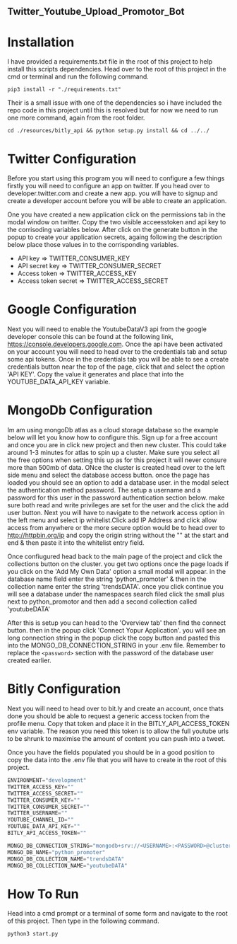 ## Twitter_Youtube_Upload_Promotor_Bot

# Installation
I have provided a requirements.txt file in the root of this project to help install this scripts dependencies. Head over to the root of this project in the cmd or terminal and run the following command.

```
pip3 install -r "./requirements.txt"
```

Their is a small issue with one of the dependencies so i have included the repo code in this project until this is resolved but for now we need to run one more command, again from the root folder.

```
cd ./resources/bitly_api && python setup.py install && cd ../../
```

# Twitter Configuration
Before you start using this program you will need to configure a few things firstly you will need to configure an app on twitter. If you head over to developer.twitter.com and create a new app. you will have to signup and create a developer account before you will be able to create an application. 

One you have created a new application click on the permissions tab in the modal window on twitter. Copy the two visible acceesstoken and api key to the corrisoding variables below. After click on the generate button in the popup to create your application secrets, againg following the description below place those values in to the corrisponding variables.

- API key => TWITTER_CONSUMER_KEY
- API secret key => TWITTER_CONSUMER_SECRET
- Access token => TWITTER_ACCESS_KEY
- Access token secret => TWITTER_ACCESS_SECRET

# Google Configuration
Next you will need to enable the YoutubeDataV3 api from the google developer console this can be found at the following link, https://console.developers.google.com. Once the api have been activated on your account you will need to head over to the credentials tab and setup some api tokens. Once in the credentials tab you will be able to see a create credentials button near the top of the page, click that and select the option 'API KEY'. Copy the value it generates and place that into the YOUTUBE_DATA_API_KEY variable.

# MongoDb Configuration
Im am using mongoDb atlas as a cloud storage database so the example below will let you know how to configure this. Sign up for a free account and once you are in click new project and then new cluster. This could take around 1-3 minutes for atlas to spin up a cluster. Make sure you select all the free options when setting this up as for this project it will never consure more than 500mb of data. ONce the cluster is created head over to the left side menu and select the database access button. once the page has loaded you should see an option to add a database user. in the modal select the authentication method password. The setup a username and a password for this user in the password authentication section below. make sure both read and write privileges are set for the user and the click the add user button. Next you will have to navigate to the network access option in the left menu and select ip whitelist.Click add IP Address and click allow access from anywhere or the more secure option would be to head over to http://httpbin.org/ip and copy the origin string without the "" at the start and end & then paste it into the whitelist entry field.

Once confiugured head back to the main page of the project and click the collections button on the cluster. you get two options once the page loads if you click on the 'Add My Own Data' option a small modal will appear. in the database name field enter the string 'python_promoter' & then in the collection name enter the string 'trendsDATA'. once you click continue you will see a database under the namespaces search filed click the small plus next to python_promotor and then add a second collection called 'youtubeDATA'

After this is setup you can head to the 'Overview tab' then find the connect button. then in the popup click 'Connect Yopur Application'. you will see an long connection string in the popup click the copy button and pasted this into the MONGO_DB_CONNECTION_STRING in your .env file. Remember to replace the `<password>` section with the password of the database user created earlier.

# Bitly Configuration
Next you will need to head over to bit.ly and create an account, once thats done you should be able to request a generic access tocken from the profile menu. Copy that token and place it in the BITLY_API_ACCESS_TOKEN env variable. The reason you need this token is to allow the full youtube urls to be shrunk to maximise the amount of content you can push into a tweet.

Once you have the fields populated you should be in a good position to copy the data into the .env file that you will have to create in the root of this project.

```js
ENVIRONMENT="development"
TWITTER_ACCESS_KEY=""
TWITTER_ACCESS_SECRET=""
TWITTER_CONSUMER_KEY=""
TWITTER_CONSUMER_SECRET=""
TWITTER_USERNAME=""
YOUTUBE_CHANNEL_ID=""
YOUTUBE_DATA_API_KEY=""
BITLY_API_ACCESS_TOKEN=""

MONGO_DB_CONNECTION_STRING="mongodb+srv://<USERNAME>:<PASSWORD>@cluster0-otaue.mongodb.net/<dbname>?retryWrites=true&w=majority"
MONGO_DB_NAME="python_promoter"
MONGO_DB_COLLECTION_NAME="trendsDATA"
MONGO_DB_COLLECTION_NAME="youtubeDATA"
```

# How To Run
Head into a cmd prompt or a terminal of some form and navigate to the root of this project. Then type in the following command.

```
python3 start.py
```